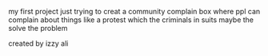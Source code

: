 my first project just trying to creat a community complain box  where ppl can complain about things like a protest which the criminals in suits maybe the solve the problem 

created by izzy ali